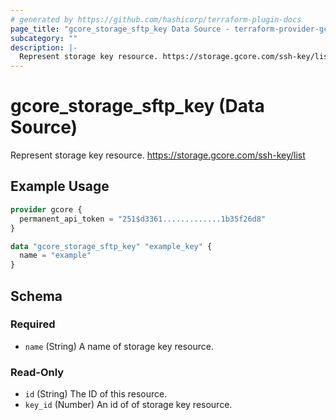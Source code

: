 ```yaml
---
# generated by https://github.com/hashicorp/terraform-plugin-docs
page_title: "gcore_storage_sftp_key Data Source - terraform-provider-gcore"
subcategory: ""
description: |-
  Represent storage key resource. https://storage.gcore.com/ssh-key/list
---
```


# gcore_storage_sftp_key (Data Source)

Represent storage key resource. https://storage.gcore.com/ssh-key/list

## Example Usage

```terraform
provider gcore {
  permanent_api_token = "251$d3361.............1b35f26d8"
}

data "gcore_storage_sftp_key" "example_key" {
  name = "example"
}
```

<!-- schema generated by tfplugindocs -->
## Schema

### Required

- `name` (String) A name of storage key resource.

### Read-Only

- `id` (String) The ID of this resource.
- `key_id` (Number) An id of of storage key resource.

